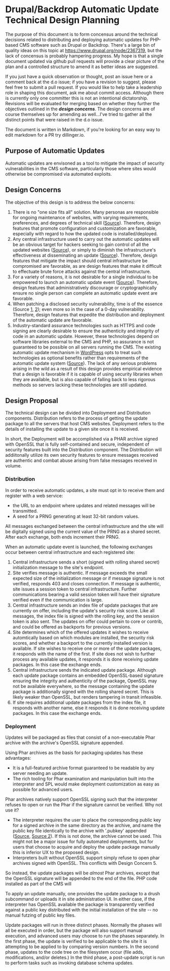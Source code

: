 #  Drupal/Backdrop Automatic Update Technical Design Planning

The purpose of this document is to form concensus around the technical decisions related to distributing and deploying automatic updates for PHP-based CMS software such as Drupal or Backdrop. There's a large bin of quality ideas on this topic at https://www.drupal.org/node/2367319, but the lack of concensus is probably hampering progress. My hope is that a single document updated via github pull requests will provide a clear picture of the plan and a controlled structure to amend it as better ideas are suggested.

If you just have a quick observation or thought, post an issue here or a comment back at the d.o issue; if you have a revision to suggest, please feel free to submit a pull request. If you would like to help take a leadership role in shaping this document, ask me about commit access. Although there is currently only one committer this is not an intentional dictatorship. Revisions will be evaluated for merging based on whether they further the objectives outlined in the ***design concerns***. The design concerns are of course themselves up for amending as well...I've tried to gather all the distinct points that were raised in the d.o issue. 

The document is written in Markdown, if you're looking for an easy way to edit markdown for a PR try dillinger.io.

## Purpose of Automatic Updates
Automatic updates are envisoned as a tool to mitigate the impact of security vulnerabilities in the CMS software, particularly those where sites would otherwise be compromised via automated exploits.

## Design Concerns
The objective of this design is to address the below concerns:

  1. There is no "one size fits all" solution. Many personas are responsible for ongoing maintenance of websites, with varying requirements, preferences, and degrees of technical skill ([Source](https://www.drupal.org/node/2367319#comment-9308063)). Therefore, design features that promote configuration and customization are favorable, especially with regard to how the updated code is installed/deployed.
  2. Any central infrastructure used to carry out the automatic updates will be an obvious target for hackers seeking to gain control of all the updated websites ([Source](https://www.drupal.org/node/2367319#comment-9307997)), or simply to diminish the infrastructure's effectiveness at disseminating an update ([Source](https://www.drupal.org/node/2367319#comment-11379019)). Therefore, design features that mitigate the impact should central infrastructure be compromised are favorable, as are design features that make it difficult to effectuate brute force attacks against the central infrastructure.
  3. For a variety of reasons, it is not desirable for a single individual to be empowered to launch an automatic update event ([Source](https://www.drupal.org/node/2367319#comment-9313573)). Therefore, design features that administratively discourage or cryptographically ensure no single person can complete an automatic update event are favorable.
  4. When patching a disclosed security vulnerability, time is of the essence (Source [1](https://www.drupal.org/PSA-2014-003), [2](https://www.drupal.org/node/2367319#comment-9316051)); even more so in the case of a 0-day vulnerability. Therefore, design features that expedite the distribution and deployment of the automatic update are favorable.
  5. Industry-standard assurance technologies such as HTTPS and code signing are clearly desirable to ensure the authenticity and integrity of code in an automatic update. However, these technologies depend on software libraries external to the CMS and PHP, so assurance is not guaranteed to be possible on all servers running the CMS. The existing automatic update mechanism in [WordPress](https://wordpress.org/) opts to treat such technologies as optional benefits rather than requirements of the automatic update system ([Source](https://www.drupal.org/node/2367319#comment-11384875)). The lack of any serious problems arising in the wild as a result of this design provides empirical evidence that a design is favorable if it is capable of using security libraries when they are available, but is also capable of falling back to less rigorous methods so servers lacking these technologies are still updated.

## Design Proposal
The technical design can be divided into Deployment and Distribution components. Distribution refers to the process of getting the update package to all the servers that host CMS websites. Deployment refers to the details of installing the update to a given site once it is received.

In short, the Deployment will be accomplished via a PHAR archive signed with OpenSSL that is fully self-contained and secure, independent of security features built into the Distribution component. The Distribution will addiitonally utilize its own security features to ensure messages received are authentic and combat abuse arising from false messages received in volume.

### Distribution
In order to receive automatic updates, a site must opt in to receive them and register with a web service:
  - the URL to an endpoint where updates and related messages will be transmitted.
  - A seed for a PRNG generating at least 32-bit random values.

All messages exchanged between the central infrastructure and the site will be digitally signed using the current value of the PRNG as a shared secret. After each exchange, both ends increment their PRNG.

When an automatic update event is launched, the following exchanges occur between central infrastructure and each registered site:
  1. Central infrastructure sends a short (signed with rolling shared secret) initialization message to the site's endpoint.
  2. Site verifies message is authentic. If message exceeds the small expected size of the initialization message or if message signature is not verified, responds 403 and closes connection. If message is authentic, site issues a session token to central infrastructure. Further communications bearing a valid session token will have their signature verified even if the communication is large.
  3. Central infrastructure sends an index file of update packages that are currently on offer, including the update's security risk score. Like all messages, the index file is signed with the rolling key, and the session token is also sent. The updates on offer could pertain to core or contrib, and could be offered as backports for previous versions.
  4. Site determines which of the offered updates it wishes to receive automtically based on which modules are installed, the security risk scores, and whether a backport to the currently installed version is available. If site wishes to receive one or more of the update packages, it responds with the name of the first. If site does not wish to further process any available updates, it responds it is done receiving update packages. In this case the exchange ends.
  5. Central infrastructure sends the indicated update package. Although each update package contains an embedded OpenSSL-based signature ensuring the integrity and authenticity of the package, OpenSSL may not be available everywhere, so the message containing the update package is additionally signed with the rolling shared secret. This is likely weaker than OpenSSL, but renders tampering in transit infeasible.
  6. If site requires additional update packages from the index file, it responds with another name, else it responds it is done receiving update packages. In this case the exchange ends.

### Deployment
Updates will be packaged as files that consist of a non-executable Phar archive with the archive's OpenSSL signature appended.

Using Phar archives as the basis for packaging updates has these advantages:
  - It is a full-featured archive format guaranteed to be readable by any server needing an update.
  - The rich tooling for Phar examination and manipulation built into the interpreter and SPL would make deployment customization as easy as possible for advanced users.

Phar archives natively support OpenSSL signing such that the interpreter refuses to open or run the Phar if the signature cannot be verified. Why not use it?
  - The interpreter requires the user to place the corresponding public key for a signed archive in the same directory as the archive, and name the public key file identically to the archive with '.pubkey' appended ([Source](https://github.com/php/php-src/blob/323b2733f6b42d00dd86e77ac524d64f6ddc4e22/ext/phar/util.c#L1506), [Source 2](http://php.net/manual/en/phar.using.intro.php)). If this is not done, the archive cannot be used. This might not be a major issue for fully automated deployments, but for users that choose to acquire and deploy the update package manually this is inferior UX to the proposed design.
  - Interpreters built without OpenSSL support simply refuse to open phar archives signed with OpenSSL. This conflicts with Design Concern 5.

So instead, the update packages will be *almost* Phar archives, except that the OpenSSL signature will be appended to the end of the file. PHP code installed as part of the CMS will 

To apply an update manually, one provides the update package to a drush subcommand or uploads it in site administration UI. In either case, if the interpreter has OpenSSL available the package is transparently verified against a public key distributed with the initial installation of the site -- no manual futzing of public key files.

Update packages will run in three distinct phases. Normally the phases will all be executed in order, but the package will also support manual execution, and advanced users may choose to run the phases separately. In the first phase, the update is verified to be applicable to the site it is attempting to be applied to by comparing version numbers. In the second phase, updates to the code tree on the filesystem occur (file adds, modifications, and/or deletes.) In the third phase, a post-update script is run to perform tasks such as invoking database schema updates.

